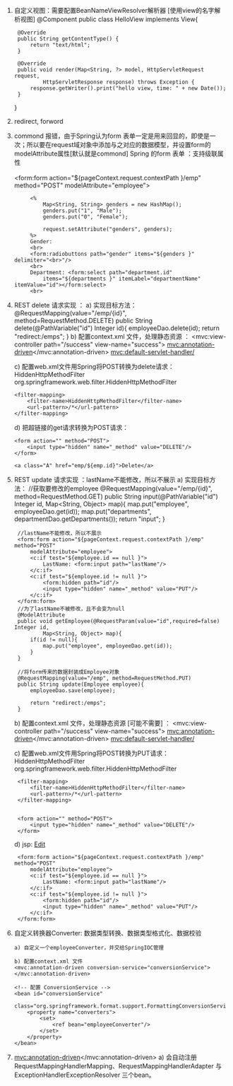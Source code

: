 1. 自定义视图：需要配置BeanNameViewResolver解析器  [使用view的名字解析视图]
	@Component
	public class HelloView implements View{

		@Override
		public String getContentType() {
			return "text/html";
		}

		@Override
		public void render(Map<String, ?> model, HttpServletRequest request,
				HttpServletResponse response) throws Exception {
			response.getWriter().print("hello view, time: " + new Date());
		}

	}
	
	<!-- 配置视图  BeanNameViewResolver 解析器: 使用视图的名字来解析视图 -->
	<!-- 通过 order 属性来定义视图解析器的优先级, order 值越小优先级越高 -->
	<bean class="org.springframework.web.servlet.view.BeanNameViewResolver">
		<property name="order" value="100"></property>
	</bean>
	
2. redirect, forword

3. commond 报错，由于Spring认为form 表单一定是用来回显的，即使是一次；所以要在request域对象中添加与之对应的数据模型，并设置form的modelAttribute属性[默认就是commond]
	Spring 的form 表单 ：支持级联属性
		<!--  
			1. WHY 使用 form 标签呢 ?
			可以更快速的开发出表单页面, 而且可以更方便的进行表单值的回显
			2. 注意:
			可以通过 modelAttribute 属性指定绑定的模型属性,
			若没有指定该属性，则默认从 request 域对象中读取 command 的表单 bean
			如果该属性值也不存在，则会发生错误。
		-->
		<br><br>
		<form:form action="${pageContext.request.contextPath }/emp" method="POST" 
			modelAttribute="employee">
			
			<% 
				Map<String, String> genders = new HashMap();
				genders.put("1", "Male");
				genders.put("0", "Female");
				
				request.setAttribute("genders", genders);
			%>
			Gender: 
			<br>
			<form:radiobuttons path="gender" items="${genders }" delimiter="<br>"/>
			<br>
			Department: <form:select path="department.id" 
				items="${departments }" itemLabel="departmentName" itemValue="id"></form:select>
			<br>
			
 
 4. REST delete 请求实现 ：
	a) 实现目标方法：
		@RequestMapping(value="/emp/{id}", method=RequestMethod.DELETE)
		public String delete(@PathVariable("id") Integer id){
			employeeDao.delete(id);
			return "redirect:/emps";
		}
	b) 配置context.xml 文件，处理静态资源 ：
		<mvc:view-controller path="/success" view-name="success">
		<mvc:annotation-driven></mvc:annotation-driven>
		<mvc:default-servlet-handler/>
	
	c) 配置web.xml文件用Spring将POST转换为delete请求：
		<!-- 配置 HiddenHttpMethodFilter: 把 POST 请求转为 DELETE、PUT 请求 -->
		<filter>
			<filter-name>HiddenHttpMethodFilter</filter-name>
			<filter-class>org.springframework.web.filter.HiddenHttpMethodFilter</filter-class>
		</filter>
		
		<filter-mapping>
			<filter-name>HiddenHttpMethodFilter</filter-name>
			<url-pattern>/*</url-pattern>
		</filter-mapping>
		
	d) 把超链接的get请求转换为POST请求：
		<!-- 将超链接的get转换为POST -->
		<script type="text/javascript">
			$(function(){
				$(".A").click(function(){
					var href = $(this).attr("href");
					$("form").attr("action", href).submit();			
					return false;
				});
			})
		</script>
		
		<form action="" method="POST">
			<input type="hidden" name="_method" value="DELETE"/>
		</form>
		
		<a class="A" href="emp/${emp.id}">Delete</a>
		
5. REST update 请求实现 ：lastName不能修改，所以不展示
	a) 实现目标方法：
		//获取要修改的employee 
		@RequestMapping(value="/emp/{id}", method=RequestMethod.GET)
		public String input(@PathVariable("id") Integer id, Map<String, Object> map){
			map.put("employee", employeeDao.get(id));
			map.put("departments", departmentDao.getDepartments());
			return "input";
		}
	
		//lastName不能修改，所以不展示
		<form:form action="${pageContext.request.contextPath }/emp" method="POST" 
			modelAttribute="employee">
			<c:if test="${employee.id == null }">
				LastName: <form:input path="lastName"/>
			</c:if>
			<c:if test="${employee.id != null }">
				<form:hidden path="id"/>
				<input type="hidden" name="_method" value="PUT"/>
			</c:if>
		</form:form>
		//为了lastName不被修改，且不会变为null
		@ModelAttribute
		public void getEmployee(@RequestParam(value="id",required=false) Integer id,
				Map<String, Object> map){
			if(id != null){
				map.put("employee", employeeDao.get(id));
			}
		}
		
		//将form传来的数据封装成Employee对象
		@RequestMapping(value="/emp", method=RequestMethod.PUT)
		public String update(Employee employee){
			employeeDao.save(employee);
			
			return "redirect:/emps";
		}
		
	b) 配置context.xml 文件，处理静态资源 [可能不需要] ：
		<mvc:view-controller path="/success" view-name="success">
		<mvc:annotation-driven></mvc:annotation-driven>
		<mvc:default-servlet-handler/>
	
	c) 配置web.xml文件用Spring将POST转换为PUT请求：
		<!-- 配置 HiddenHttpMethodFilter: 把 POST 请求转为 DELETE、PUT 请求 -->
		<filter>
			<filter-name>HiddenHttpMethodFilter</filter-name>
			<filter-class>org.springframework.web.filter.HiddenHttpMethodFilter</filter-class>
		</filter>
		
		<filter-mapping>
			<filter-name>HiddenHttpMethodFilter</filter-name>
			<url-pattern>/*</url-pattern>
		</filter-mapping>
		
		
		<form action="" method="POST">
			<input type="hidden" name="_method" value="DELETE"/>
		</form>
		
	d) jsp:
		<a href="emp/${emp.id}">Edit</a>
		
		<form:form action="${pageContext.request.contextPath }/emp" method="POST" 
			modelAttribute="employee">
			<c:if test="${employee.id == null }">
				LastName: <form:input path="lastName"/>
			</c:if>
			<c:if test="${employee.id != null }">
				<form:hidden path="id"/>
				<input type="hidden" name="_method" value="PUT"/>
			</c:if>
		</form:form>
		
6.  自定义转换器Converter:
		数据类型转换、数据类型格式化、数据校验
		
		a) 自定义一个employeeConverter，并交给SpringIOC管理
		
		b) 配置context.xml 文件
		<mvc:annotation-driven conversion-service="conversionService"></mvc:annotation-driven>	
	
		<!-- 配置 ConversionService -->
		<bean id="conversionService"
			class="org.springframework.format.support.FormattingConversionServiceFactoryBean">
			<property name="converters">
				<set>
					<ref bean="employeeConverter"/>
				</set>
			</property>	
		</bean>

7. <mvc:annotation-driven></mvc:annotation-driven>
	a) 会自动注册RequestMappingHandlerMapping、RequestMappingHandlerAdapter 与ExceptionHandlerExceptionResolver 三个bean。

	
